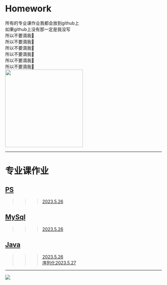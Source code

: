 # Homework
所有的专业课作业我都会放到github上    
如果github上没有那一定是我没写  
所以不要滴我🙏  
所以不要滴我🙏  
所以不要滴我🙏  
所以不要滴我🙏  
所以不要滴我🙏  
所以不要滴我🙏  
<span><img src='https://i.imgtg.com/2023/05/26/Oau9CD.png' height='250px' weight='250px'></span>
****
# 专业课作业
## [PS](https://github.com/lizhiLX/Homework/tree/main/PS)
>>>[2023.5.26](PS/2023.5.26)
## [MySql](https://github.com/lizhiLX/Homework/tree/main/MySql)
>>>[2023.5.26](MySql/2023.5.26)
## [Java](https://github.com/lizhiLX/Homework/tree/main/Java)
>>>[2023.5.26](Java/2023.5.26/2023.5.26.md)  
>>>[序列化2023.5.27](Java/序列化2023.5.27)
****
  <span><img src='https://i.imgtg.com/2023/05/26/Oau2nF.png'></span>
